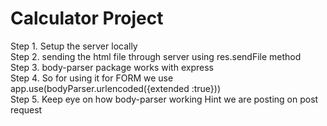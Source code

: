 # Calculator Project

Step 1. Setup the server locally  
Step 2. sending the html file through server using res.sendFile method   
Step 3. body-parser package works with express  
Step 4. So for using it for FORM we use app.use(bodyParser.urlencoded({extended :true}))  
Step 5. Keep eye on how body-parser working Hint we are posting on post request
